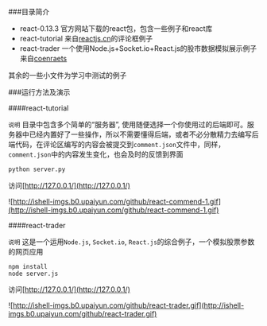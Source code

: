 ###目录简介

- react-0.13.3 官方网站下载的react包，包含一些例子和react库
- react-tutorial 来自[reactjs.cn](http://reactjs.cn/react/docs/tutorial.html)的评论框例子
- react-trader 一个使用Node.js+Socket.io+React.js的股市数据模拟展示例子来自[coenraets](http://coenraets.org/blog/2015/03/real-time-trader-desktop-with-react-node-js-and-socket-io/)

其余的一些小文件为学习中测试的例子

###运行方法及演示

####react-tutorial

`说明`
目录中包含多个简单的“服务器”, 使用随便选择一个你使用过的后端即可。服务器中已经内置好了一些操作，所以不需要懂得后端，或者不必分散精力去编写后端代码，在评论区编写的内容会被提交到`comment.json`文件中，同样，`comment.json`中的内容发生变化，也会及时的反馈到界面


```python
python server.py
```

访问[http://127.0.0.1/](http://127.0.0.1/)


![http://ishell-imgs.b0.upaiyun.com/github/react-commend-1.gif](http://ishell-imgs.b0.upaiyun.com/github/react-commend-1.gif)


####react-trader

`说明`
这是一个运用`Node.js`, `Socket.io`, `React.js`的综合例子，一个模拟股票参数的网页应用

```
npm install
node server.js
```

访问[http://127.0.0.1/](http://127.0.0.1/)

![http://ishell-imgs.b0.upaiyun.com/github/react-trader.gif](http://ishell-imgs.b0.upaiyun.com/github/react-trader.gif)

